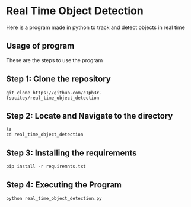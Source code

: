 # Real Time Object Detection

Here is a program made in python to track and detect objects in real time

## Usage of program 

These are the steps to use the program 

## Step 1: Clone the repository 
```
git clone https://github.com/c1ph3r-fsocitey/real_time_object_detection
```
## Step 2: Locate and Navigate to the directory
```
ls
cd real_time_object_detection
```

## Step 3: Installing the requirements
```
pip install -r requiremnts.txt
```
## Step 4: Executing the Program
```
python real_time_object_detection.py
```
